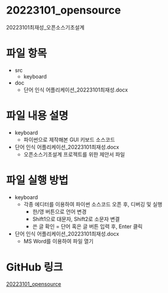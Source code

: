 # 20223101_opensource
20223101최재성_오픈소스기초설계

# 파일 항목
* src
  + keyboard
* doc
  + 단어 인식 어플리케이션_20223101최재성.docx

# 파일 내용 설명
* keyboard
  + 파이썬으로 제작해본 GUI 키보드 소스코드
* 단어 인식 어플리케이션_20223101최재성.docx
  + 오픈소스기초설계 프로젝트를 위한 제안서 파일

# 파일 실행 방법
* keyboard
  + 각종 에디터를 이용하여 파이썬 소스코드 오픈 후, 디버깅 및 실행
    - 한/영 버튼으로 언어 변경
    - Shift1으로 대문자, Shift2로 소문자 변결
    - 쓴 글 확인 = 단어 혹은 글 버튼 입력 후, Enter 클릭
* 단어 인식 어플리케이션_20223101최재성.docx
  + MS Word를 이용하여 파일 열기

# GitHub 링크
[20223101_opensource](https://github.com/20223101/20223101_opensource/)
